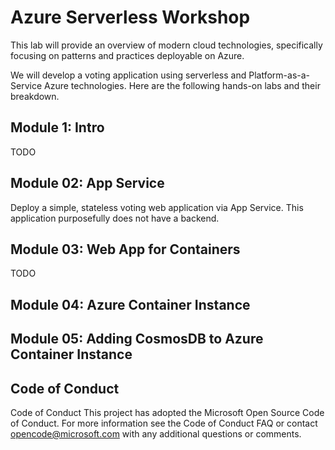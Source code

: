 # Azure Serverless Workshop

This lab will provide an overview of modern cloud technologies, specifically focusing on patterns and practices deployable on Azure.

We will develop a voting application using serverless and Platform-as-a-Service Azure technologies. Here are the following hands-on labs and their breakdown.

## Module 1: Intro

TODO

## Module 02: App Service

Deploy a simple, stateless voting web application via App Service. This application purposefully does not have a backend.

## Module 03: Web App for Containers

TODO

## Module 04: Azure Container Instance 

## Module 05: Adding CosmosDB to Azure Container Instance


## Code of Conduct
Code of Conduct This project has adopted the Microsoft Open Source Code of Conduct. For more information see the Code of Conduct FAQ or contact [opencode@microsoft.com](mailto:opencode@microsoft.com) with any additional questions or comments.